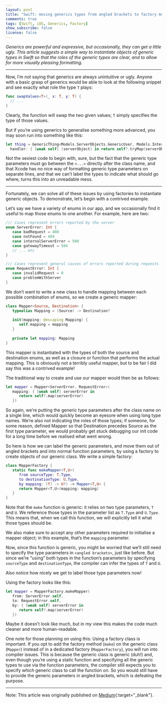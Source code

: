 ```yaml
---
layout: post
title: "Swift: moving generics types from angled brackets to factory method parameters"
comments: true
tags: [Swift, iOS, Generics, Factory]
show_subscribe: false
license: false
---
```


_Generics are powerful and expressive, but occasionally, they can get a little ugly. This article suggests a simple way to instantiate objects of generic types in Swift so that the roles of the generic types are clear, and to allow for more visually pleasing formatting._

---

Now, I’m not saying that generics are always unintuitive or ugly. Anyone with a basic grasp of generics would be able to look at the following snippet and see exactly what role the type `T` plays:

```swift
func swapValues<T>(_ x: T, y: T) { 
  // ... 
}
```

Clearly, the function will swap the two given values; `T` simply specifies the type of those values.

But if you’re using generics to generalise something more advanced, you may soon run into something like this:

```swift
let thing = GenericThing<Models.ServerObjects.GenericUser, Models.Internal.UnverifiedUser, App.MapFailureLogger>(
  handler: { [weak self] (serverObject) in return self?.tryMap(serverObject) })
```

Not the sexiest code to begin with, sure, but the fact that the generic type parameters must go between the `<...>` directly after the class name, and that Xcode has no nice way of formatting generic type parameters on separate lines, and that we can’t label the types to indicate what should go where, turns this into an unreadable mess.

---

Fortunately, we can solve all of these issues by using factories to instantiate generic objects. To demonstrate, let’s begin with a contrived example.

Let’s say we have a variety of enums in our app, and we occasionally find it useful to map those enums to one another. For example, here are two:

```swift
/// Cases represent errors reported by the server
enum ServerError: Int {
   case badRequest = 400
   case notFound = 404
   case internalServerError = 500
   case gatewayTimeout = 504
   // ... etc
}

/// Cases represent general causes of errors reported during requests
enum RequestError: Int {
   case invalidRequest = 0
   case problemWithServer
}
```

We don’t want to write a new class to handle mapping between each possible combination of enums, so we create a generic mapper:

```swift
class Mapper<Source, Destination> {
   typealias Mapping = (Source) -> Destination?
   
   init(mapping: @escaping Mapping) {
      self.mapping = mapping
   }
  
   private let mapping: Mapping
}
```

This mapper is instantiated with the types of both the source and destination enums, as well as a closure or function that performs the actual mapping. This is obviously not a terribly useful mapper, but to be fair I did say this was a contrived example!

The traditional way to create and use our mapper would then be as follows:

```swift
let mapper = Mapper<ServerError, RequestError>(
   mapping: { [weak self] serverError in
      return self?.map(serverError)
   })
```

So again, we’re putting the generic type parameters after the class name on a single line, which would quickly become an eyesore when using long type names. We’re also not indicating the roles of those types; if someone, for some reason, defined Mapper so that Destination precedes Source as the first type parameter, we would probably get stuck debugging our init code for a long time before we realised what went wrong.

So here is how we can label the generic parameters, and move them out of angled brackets and into normal function parameters, by using a factory to create objects of our generic class. We write a simple factory:

```swift
class MapperFactory {
   static func makeMapper<T,U>(
      from sourceType: T.Type, 
      to destinationType: U.Type,
      by mapping: (T) -> U?) -> Mapper<T,U> {
      return Mapper<T,U>(mapping: mapping)
   }
}
```

Note that the `make` function is generic: it relies on two type parameters, `T` and `U`. We reference those types in the parameter list as `T.Type` and `U.Type`. This means that, when we call this function, we will explicitly tell it what those types should be.

We also make sure to accept any other parameters required to initialise a mapper object; in this example, that’s the `mapping` parameter.

Now, since this function is generic, you might be worried that we’ll still need to specify the type parameters in `<angled brackets>`, just like before. But since we’re “using” both types in the function’s parameters by specifying `sourceType` and `destinationType`, the compiler can infer the types of `T` and `U`.

Also notice how nicely we get to label those type parameters now!

Using the factory looks like this:

```swift
let mapper = MapperFactory.makeMapper(
   from: ServerError.self,
   to: RequestError.self,
   by: { [weak self] serverError in
      return self?.map(serverError)
   })
```

Maybe it doesn’t look like much, but in my view this makes the code much cleaner and more human-readable.

One note for those planning on using this: Using a factory class is important. If you opt to add the factory method (`make`) on the generic class (`Mapper`) instead of in a dedicated factory (`MapperFactory`), you will run into compiler issues. This is because the generic class is generic (duh!) and, even though you’re using a static function and specifying all the generic types to use via the function parameters, the compiler still expects you to specify _which_ generic class to call the function on. So you would still have to provide the generic parameters in angled brackets, which is defeating the purpose.

---

Note: This article was originally published on [Medium](https://medium.com/@phlippie.bosman/swift-generics-moving-type-parameters-out-of-angled-brackets-and-into-factory-methods-a2f7f8b06961){:target="_blank"}.
